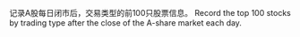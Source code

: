 记录A股每日闭市后，交易类型的前100只股票信息。
Record the top 100 stocks by trading type after the close of the A-share market each day.
